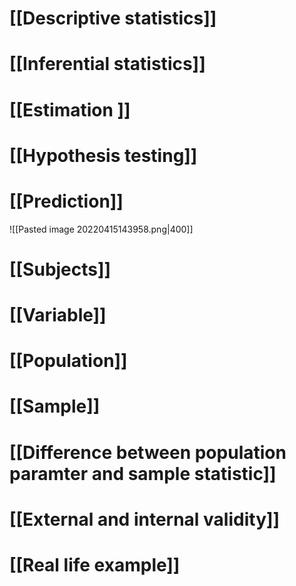 
# [[Descriptive statistics]]
# [[Inferential statistics]] 

 # [[Estimation ]]
 # [[Hypothesis testing]]
 # [[Prediction]]
![[Pasted image 20220415143958.png|400]]
# [[Subjects]]


# [[Variable]]


# [[Population]]


# [[Sample]]


# [[Difference between population paramter and sample statistic]]  


# [[External and internal validity]]


# [[Real life example]]
